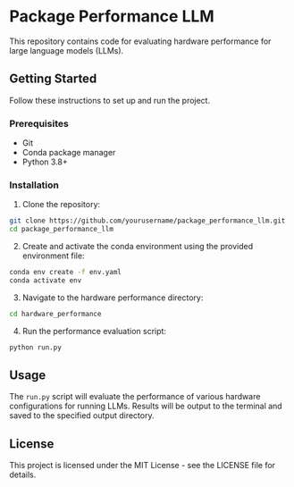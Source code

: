 # Package Performance LLM

This repository contains code for evaluating hardware performance for large language models (LLMs).

## Getting Started

Follow these instructions to set up and run the project.

### Prerequisites

- Git
- Conda package manager
- Python 3.8+

### Installation

1. Clone the repository:
```bash
git clone https://github.com/yourusername/package_performance_llm.git
cd package_performance_llm
```

2. Create and activate the conda environment using the provided environment file:
```bash
conda env create -f env.yaml
conda activate env
```

3. Navigate to the hardware performance directory:
```bash
cd hardware_performance
```

4. Run the performance evaluation script:
```bash
python run.py
```

## Usage

The `run.py` script will evaluate the performance of various hardware configurations for running LLMs. Results will be output to the terminal and saved to the specified output directory.

## License

This project is licensed under the MIT License - see the LICENSE file for details.
